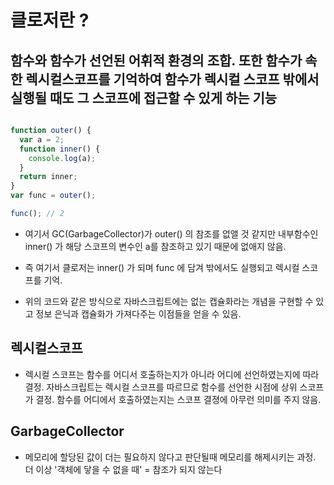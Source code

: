 # 클로저란 ? 

## 함수와 함수가 선언된 어휘적 환경의 조합. 또한 함수가 속한 렉시컬스코프를 기억하여 함수가 렉시컬 스코프 밖에서 실행될 때도 그 스코프에 접근할 수 있게 하는 기능

````JavaScript

function outer() {
  var a = 2;
  function inner() {
    console.log(a);
  }
  return inner;
}
var func = outer();

func(); // 2

````

- 여기서 GC(GarbageCollector)가 outer() 의 참조를 없앨 것 같지만 내부함수인 inner() 가 해당 스코프의 변수인 a를 참조하고 있기 때문에 없애지 않음.

- 즉 여기서 클로저는 inner() 가 되며 func 에 담겨 밖에서도 실행되고 렉시컬 스코프를 기억.

- 위의 코드와 같은 방식으로 자바스크립트에는 없는 캡슐화라는 개념을 구현할 수 있고 정보 은닉과 캡슐화가 가져다주는 이점들을 얻을 수 있음.

## 렉시컬스코프 

- 렉시컬 스코프는 함수를 어디서 호출하는지가 아니라 어디에 선언하였는지에 따라 결정. 자바스크립트는 렉시컬 스코프를 따르므로 함수를 선언한 시점에 상위 스코프가 결정. 함수를 어디에서 호출하였는지는 스코프 결졍에 아무런 의미를 주지 않음.

## GarbageCollector

- 메모리에 할당된 값이 더는 필요하지 않다고 판단될때 메모리를 해제시키는 과정. 더 이상 '객체에 닿을 수 없을 때'  = 참조가 되지 않는다 
